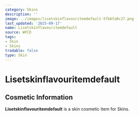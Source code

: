 ```yaml
---
category: Skins
description: ''
image: ../images/lisetskinflavouritemdefault-5fb6fa0c27.png
last_updated: '2025-09-17'
name: Lisetskinflavouritemdefault
source: WFCD
tags:
- Skin
- Skins
tradable: false
type: Skin
---
```


# Lisetskinflavouritemdefault

## Cosmetic Information

**Lisetskinflavouritemdefault** is a skin cosmetic item for Skins.

